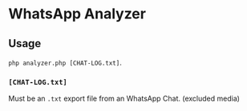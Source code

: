 # WhatsApp Analyzer

## Usage
`php analyzer.php [CHAT-LOG.txt]`.

### `[CHAT-LOG.txt]`
Must be an `.txt` export file from an WhatsApp Chat. (excluded media)
